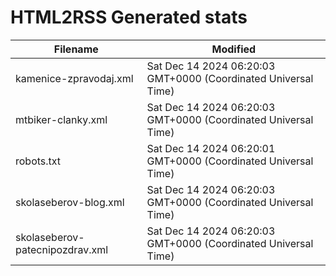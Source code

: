 # HTML2RSS Generated stats

| Filename | Modified |
| -------- | -------- |
| kamenice-zpravodaj.xml | Sat Dec 14 2024 06:20:03 GMT+0000 (Coordinated Universal Time) |
| mtbiker-clanky.xml | Sat Dec 14 2024 06:20:03 GMT+0000 (Coordinated Universal Time) |
| robots.txt | Sat Dec 14 2024 06:20:01 GMT+0000 (Coordinated Universal Time) |
| skolaseberov-blog.xml | Sat Dec 14 2024 06:20:03 GMT+0000 (Coordinated Universal Time) |
| skolaseberov-patecnipozdrav.xml | Sat Dec 14 2024 06:20:03 GMT+0000 (Coordinated Universal Time) |
